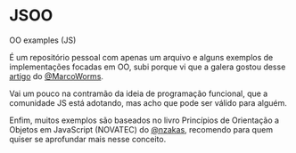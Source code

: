 # JSOO
OO examples (JS)

É um repositório pessoal com apenas um arquivo e alguns exemplos de implementações focadas em OO, subi porque vi que a galera gostou desse [artigo](https://medium.com/@marcoworms/js-closures-o-que-s%C3%A3o-e-como-podem-substituir-as-classes-cf467bd94e47#.kne6jxwkb) do [@MarcoWorms](https://github.com/MarcoWorms).

Vai um pouco na contramão da ideia de programação funcional, que a comunidade JS está adotando, mas acho que pode ser válido para alguém.

Enfim, muitos exemplos são baseados no livro Princípios de Orientação a Objetos em JavaScript (NOVATEC) do [@nzakas](https://github.com/nzakas), recomendo para quem quiser se aprofundar mais nesse conceito.
